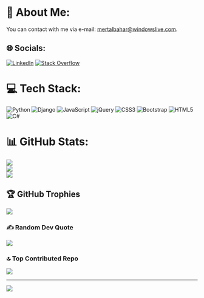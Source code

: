 # 💫 About Me:
You can contact with me via e-mail: mertalbahar@windowslive.com.<br>

## 🌐 Socials:
[![LinkedIn](https://img.shields.io/badge/LinkedIn-%230077B5.svg?logo=linkedin&logoColor=white)](https://linkedin.com/in/mrtlbhr) [![Stack Overflow](https://img.shields.io/badge/-Stackoverflow-FE7A16?logo=stack-overflow&logoColor=white)](https://stackoverflow.com/users/21342373) 

# 💻 Tech Stack:
![Python](https://img.shields.io/badge/python-3670A0?style=plastic&logo=python&logoColor=ffdd54) ![Django](https://img.shields.io/badge/django-%23092E20.svg?style=plastic&logo=django&logoColor=white) ![JavaScript](https://img.shields.io/badge/javascript-%23323330.svg?style=plastic&logo=javascript&logoColor=%23F7DF1E) ![jQuery](https://img.shields.io/badge/jquery-%230769AD.svg?style=plastic&logo=jquery&logoColor=white) ![CSS3](https://img.shields.io/badge/css3-%231572B6.svg?style=plastic&logo=css3&logoColor=white) ![Bootstrap](https://img.shields.io/badge/bootstrap-%23563D7C.svg?style=plastic&logo=bootstrap&logoColor=white) ![HTML5](https://img.shields.io/badge/html5-%23E34F26.svg?style=plastic&logo=html5&logoColor=white) ![C#](https://img.shields.io/badge/c%23-%23239120.svg?style=plastic&logo=c-sharp&logoColor=white)

# 📊 GitHub Stats:
![](https://github-readme-stats.vercel.app/api?username=mertalbahar&theme=radical&hide_border=false&include_all_commits=false&count_private=false)<br/>
![](https://github-readme-streak-stats.herokuapp.com/?user=mertalbahar&theme=radical&hide_border=false)<br/>
![](https://github-readme-stats.vercel.app/api/top-langs/?username=mertalbahar&theme=radical&hide_border=false&include_all_commits=false&count_private=false&layout=compact)

## 🏆 GitHub Trophies
![](https://github-profile-trophy.vercel.app/?username=mertalbahar&theme=radical&no-frame=false&no-bg=true&margin-w=4)

### ✍️ Random Dev Quote
![](https://quotes-github-readme.vercel.app/api?type=horizontal&theme=radical)

### 🔝 Top Contributed Repo
![](https://github-contributor-stats.vercel.app/api?username=mertalbahar&limit=5&theme=dark&combine_all_yearly_contributions=true)

---
[![](https://visitcount.itsvg.in/api?id=mertalbahar&icon=6&color=2)](https://visitcount.itsvg.in)

<!-- Proudly created with GPRM ( https://gprm.itsvg.in ) -->
